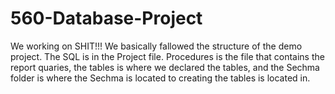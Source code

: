 # 560-Database-Project
We working on SHIT!!!
We basically fallowed the structure of the demo project. The SQL is in the Project file. Procedures is the file that contains the report quaries, the tables is where we declared the tables, and the Sechma folder is where the Sechma is located to creating the tables is located in. 
